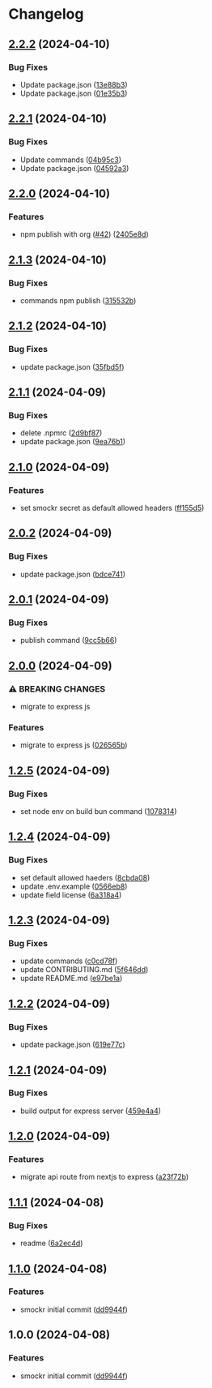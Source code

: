 # Changelog

## [2.2.2](https://github.com/kitabisa/smocker/compare/v2.2.1...v2.2.2) (2024-04-10)


### Bug Fixes

* Update package.json ([13e88b3](https://github.com/kitabisa/smocker/commit/13e88b393e309c6f692c07beb72d441e3a0d310b))
* Update package.json ([01e35b3](https://github.com/kitabisa/smocker/commit/01e35b30556e559ff637423ee545b9646dd7772b))

## [2.2.1](https://github.com/kitabisa/smocker/compare/v2.2.0...v2.2.1) (2024-04-10)


### Bug Fixes

* Update commands ([04b95c3](https://github.com/kitabisa/smocker/commit/04b95c32a263357e76d43099abf959b9b686cbdd))
* Update package.json ([04592a3](https://github.com/kitabisa/smocker/commit/04592a3708269c625a02f87aa989202bb1f18b39))

## [2.2.0](https://github.com/kitabisa/smocker/compare/v2.1.3...v2.2.0) (2024-04-10)


### Features

* npm publish with org ([#42](https://github.com/kitabisa/smocker/issues/42)) ([2405e8d](https://github.com/kitabisa/smocker/commit/2405e8d13dcec6d69406d971df5ef3839c870187))

## [2.1.3](https://github.com/kitabisa/smocker/compare/v2.1.2...v2.1.3) (2024-04-10)


### Bug Fixes

* commands npm publish ([315532b](https://github.com/kitabisa/smocker/commit/315532b2b3f9f985a2a5923fcc48f6f813160e92))

## [2.1.2](https://github.com/kitabisa/smocker/compare/v2.1.1...v2.1.2) (2024-04-10)


### Bug Fixes

* update package.json ([35fbd5f](https://github.com/kitabisa/smocker/commit/35fbd5fed128bdd9625eb2540ea873af448d86e8))

## [2.1.1](https://github.com/kitabisa/smocker/compare/v2.1.0...v2.1.1) (2024-04-09)


### Bug Fixes

* delete .npmrc ([2d9bf87](https://github.com/kitabisa/smocker/commit/2d9bf8798368efdd4cd41cb687297c5afcb7c71f))
* update package.json ([9ea76b1](https://github.com/kitabisa/smocker/commit/9ea76b1819ae657876126613c597c0c1416c4aef))

## [2.1.0](https://github.com/kitabisa/smocker/compare/v2.0.2...v2.1.0) (2024-04-09)


### Features

* set smockr secret as default allowed headers ([ff155d5](https://github.com/kitabisa/smocker/commit/ff155d56ad0a84a741db09f4e364113e50c91b36))

## [2.0.2](https://github.com/kitabisa/smocker/compare/v2.0.1...v2.0.2) (2024-04-09)


### Bug Fixes

* update package.json ([bdce741](https://github.com/kitabisa/smocker/commit/bdce74187389851ec6ad912c62ab3c5d6f412df7))

## [2.0.1](https://github.com/kitabisa/smocker/compare/v2.0.0...v2.0.1) (2024-04-09)


### Bug Fixes

* publish command ([9cc5b66](https://github.com/kitabisa/smocker/commit/9cc5b66bfd0d04058fe7b3304ff98a7d8f601007))

## [2.0.0](https://github.com/kitabisa/smocker/compare/v1.2.5...v2.0.0) (2024-04-09)


### ⚠ BREAKING CHANGES

* migrate to express js

### Features

* migrate to express js ([026565b](https://github.com/kitabisa/smocker/commit/026565bad2711fa2dd870f170f68d0596acb2a40))

## [1.2.5](https://github.com/kitabisa/smocker/compare/v1.2.4...v1.2.5) (2024-04-09)


### Bug Fixes

* set node env on build bun command ([1078314](https://github.com/kitabisa/smocker/commit/1078314125b8bb865710dc454d4b6d0c8041be6a))

## [1.2.4](https://github.com/kitabisa/smocker/compare/v1.2.3...v1.2.4) (2024-04-09)


### Bug Fixes

* set default allowed haeders ([8cbda08](https://github.com/kitabisa/smocker/commit/8cbda0861c6efc6e99d2f6ecc55ffb83413ca886))
* update .env.example ([0566eb8](https://github.com/kitabisa/smocker/commit/0566eb80c8d3d0853bb9db2ba814d22aa45d5355))
* update field license ([6a318a4](https://github.com/kitabisa/smocker/commit/6a318a4c6c9247cef00f6ed163417c655fbc7102))

## [1.2.3](https://github.com/kitabisa/smocker/compare/v1.2.2...v1.2.3) (2024-04-09)


### Bug Fixes

* update commands ([c0cd78f](https://github.com/kitabisa/smocker/commit/c0cd78f15d54e1ba4d386d5c047b054baafe2edc))
* update CONTRIBUTING.md ([5f646dd](https://github.com/kitabisa/smocker/commit/5f646ddd18558160a3b6bd8d7d463d1afdabb1d3))
* update README.md ([e97be1a](https://github.com/kitabisa/smocker/commit/e97be1abaec1c33657301a0e0c3a1194b386ad12))

## [1.2.2](https://github.com/kitabisa/smocker/compare/v1.2.1...v1.2.2) (2024-04-09)


### Bug Fixes

* update package.json ([619e77c](https://github.com/kitabisa/smocker/commit/619e77cb6c348f20151ac1840643826f7a8c49d8))

## [1.2.1](https://github.com/kitabisa/smocker/compare/v1.2.0...v1.2.1) (2024-04-09)


### Bug Fixes

* build output for express server ([459e4a4](https://github.com/kitabisa/smocker/commit/459e4a481bd5e8382e23d52c6bb519282c3b79ff))

## [1.2.0](https://github.com/kitabisa/smocker/compare/v1.1.1...v1.2.0) (2024-04-09)


### Features

* migrate api route from nextjs to express ([a23f72b](https://github.com/kitabisa/smocker/commit/a23f72bc296637a168087ba31206376e7c84f8a5))

## [1.1.1](https://github.com/kitabisa/smocker/compare/v1.1.0...v1.1.1) (2024-04-08)


### Bug Fixes

* readme ([6a2ec4d](https://github.com/kitabisa/smocker/commit/6a2ec4d5a78421560d34384e8de00249370e9368))

## [1.1.0](https://github.com/kitabisa/smocker/compare/v1.0.0...v1.1.0) (2024-04-08)


### Features

* smockr initial commit ([dd9944f](https://github.com/kitabisa/smocker/commit/dd9944f1f7dc38b0a77fb1137aca47ef383c8da4))

## 1.0.0 (2024-04-08)


### Features

* smockr initial commit ([dd9944f](https://github.com/kitabisa/smocker/commit/dd9944f1f7dc38b0a77fb1137aca47ef383c8da4))
